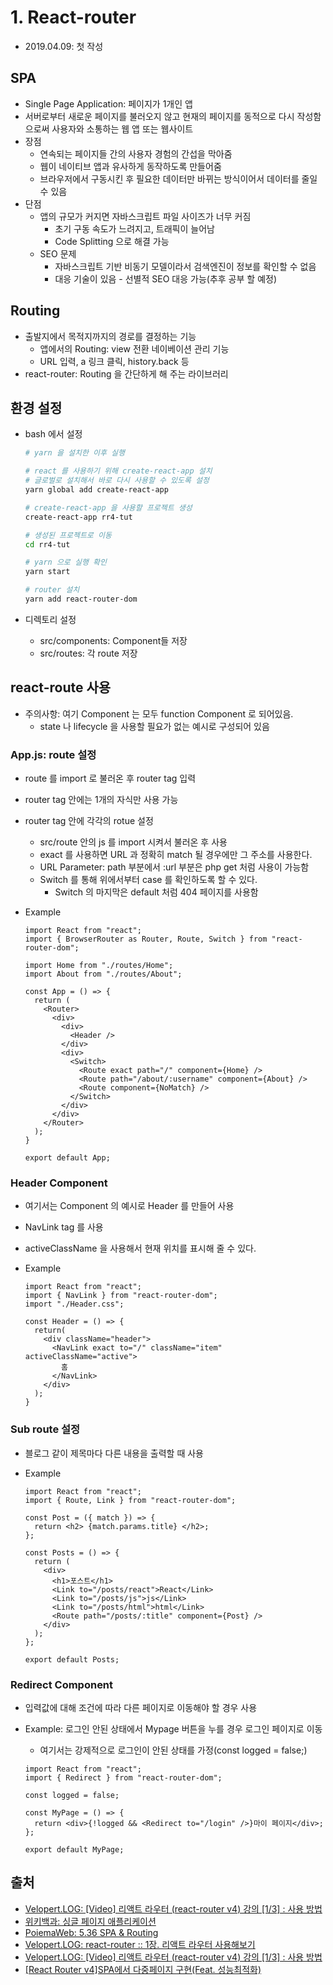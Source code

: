 # 1. React-router

- 2019.04.09: 첫 작성

## SPA

- Single Page Application: 페이지가 1개인 앱
- 서버로부터 새로운 페이지를 불러오지 않고 현재의 페이지를 동적으로 다시 작성함으로써 사용자와 소통하는 웹 앱 또는 웹사이트
- 장점
  - 연속되는 페이지들 간의 사용자 경험의 간섭을 막아줌
  - 웹이 네이티브 앱과 유사하게 동작하도록 만들어줌
  - 브라우저에서 구동시킨 후 필요한 데이터만 바뀌는 방식이어서 데이터를 줄일 수 있음
- 단점
  - 앱의 규모가 커지면 자바스크립트 파일 사이즈가 너무 커짐
    - 초기 구동 속도가 느려지고, 트래픽이 늘어남
    - Code Splitting 으로 해결 가능
  - SEO 문제
    - 자바스크립트 기반 비동기 모델이라서 검색엔진이 정보를 확인할 수 없음
    - 대응 기술이 있음 - 선별적 SEO 대응 가능(추후 공부 할 예정)

## Routing

- 출발지에서 목적지까지의 경로를 결정하는 기능
  - 앱에서의 Routing: view 전환 네이베이션 관리 기능
  - URL 입력, a 링크 클릭, history.back 등
- react-router: Routing 을 간단하게 해 주는 라이브러리

## 환경 설정

- bash 에서 설정

  ```bash
  # yarn 을 설치한 이후 실행

  # react 를 사용하기 위해 create-react-app 설치
  # 글로벌로 설치해서 바로 다시 사용할 수 있도록 설정
  yarn global add create-react-app

  # create-react-app 을 사용할 프로젝트 생성
  create-react-app rr4-tut

  # 생성된 프로젝트로 이동
  cd rr4-tut

  # yarn 으로 실행 확인
  yarn start

  # router 설치
  yarn add react-router-dom
  ```

- 디렉토리 설정
  - src/components: Component들 저장
  - src/routes: 각 route 저장

## react-route 사용

- 주의사항: 여기 Component 는 모두 function Component 로 되어있음.
  - state 나 lifecycle 을 사용할 필요가 없는 예시로 구성되어 있음

### App.js: route 설정

- route 를 import 로 불러온 후 router tag 입력
- router tag 안에는 1개의 자식만 사용 가능
- router tag 안에 각각의 rotue 설정

  - src/route 안의 js 를 import 시켜서 불러온 후 사용
  - exact 를 사용하면 URL 과 정확히 match 될 경우에만 그 주소를 사용한다.
  - URL Parameter: path 부분에서 :url 부분은 php get 처럼 사용이 가능함
  - Switch 를 통해 위에서부터 case 를 확인하도록 할 수 있다.
    - Switch 의 마지막은 default 처럼 404 페이지를 사용함

- Example

  ```JSX
  import React from "react";
  import { BrowserRouter as Router, Route, Switch } from "react-router-dom";

  import Home from "./routes/Home";
  import About from "./routes/About";

  const App = () => {
    return (
      <Router>
        <div>
          <div>
            <Header />
          </div>
          <div>
            <Switch>
              <Route exact path="/" component={Home} />
              <Route path="/about/:username" component={About} />
              <Route component={NoMatch} />
            </Switch>
          </div>
        </div>
      </Router>
    );
  }

  export default App;
  ```

### Header Component

- 여기서는 Component 의 예시로 Header 를 만들어 사용
- NavLink tag 를 사용

- activeClassName 을 사용해서 현재 위치를 표시해 줄 수 있다.

- Example

  ```JSX
  import React from "react";
  import { NavLink } from "react-router-dom";
  import "./Header.css";

  const Header = () => {
    return(
      <div className="header">
        <NavLink exact to="/" className="item" activeClassName="active">
          홈
        </NavLink>
      </div>
    );
  }
  ```

### Sub route 설정

- 블로그 같이 제목마다 다른 내용을 출력할 때 사용

- Example

  ```JSX
  import React from "react";
  import { Route, Link } from "react-router-dom";

  const Post = ({ match }) => {
    return <h2> {match.params.title} </h2>;
  };

  const Posts = () => {
    return (
      <div>
        <h1>포스트</h1>
        <Link to="/posts/react">React</Link>
        <Link to="/posts/js">js</Link>
        <Link to="/posts/html">html</Link>
        <Route path="/posts/:title" component={Post} />
      </div>
    );
  };

  export default Posts;
  ```

### Redirect Component

- 입력값에 대해 조건에 따라 다른 페이지로 이동해야 할 경우 사용

- Example: 로그인 안된 상태에서 Mypage 버튼을 누를 경우 로그인 페이지로 이동

  - 여기서는 강제적으로 로그인이 안된 상태를 가정(const logged = false;)

  ```JSX
  import React from "react";
  import { Redirect } from "react-router-dom";

  const logged = false;

  const MyPage = () => {
    return <div>{!logged && <Redirect to="/login" />}마이 페이지</div>;
  };

  export default MyPage;
  ```

## 출처

- [Velopert.LOG: [Video] 리액트 라우터 (react-router v4) 강의 [1/3] : 사용 방법](https://velopert.com/3275)
- [위키백과: 싱글 페이지 애플리케이션](https://ko.wikipedia.org/wiki/%EC%8B%B1%EA%B8%80_%ED%8E%98%EC%9D%B4%EC%A7%80_%EC%95%A0%ED%94%8C%EB%A6%AC%EC%BC%80%EC%9D%B4%EC%85%98)
- [PoiemaWeb: 5.36 SPA & Routing](https://poiemaweb.com/js-spa)
- [Velopert.LOG: react-router :: 1장. 리액트 라우터 사용해보기](https://velopert.com/3417)
- [Velopert.LOG: [Video] 리액트 라우터 (react-router v4) 강의 [1/3] : 사용 방법](https://velopert.com/3275)
- [[React Router v4]SPA에서 다중페이지 구현(Feat. 성능최적화)](https://qvil.github.io/react/react-router-v4/)
